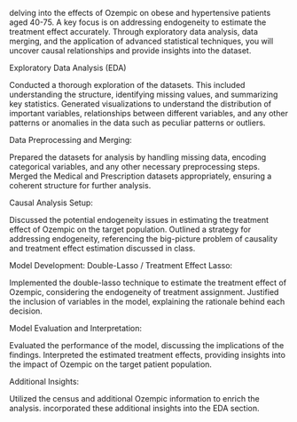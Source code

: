 delving into the effects of Ozempic on obese and hypertensive patients aged 40-75. A key focus is on addressing endogeneity to estimate the treatment effect accurately. Through exploratory data analysis, data merging, and the application of
advanced statistical techniques, you will uncover causal relationships and provide insights into the dataset. 

Exploratory Data Analysis (EDA)

Conducted a thorough exploration of the datasets. This included understanding the structure, identifying missing values, and summarizing key statistics.
Generated visualizations to understand the distribution of important variables, relationships between different variables, and any other patterns or anomalies in the data such as peculiar patterns or outliers.

Data Preprocessing and Merging:

Prepared the datasets for analysis by handling missing data, encoding categorical variables, and any other necessary preprocessing steps.
Merged the Medical and Prescription datasets appropriately, ensuring a coherent structure for further analysis.

Causal Analysis Setup:

Discussed the potential endogeneity issues in estimating the treatment effect of Ozempic on the target population.
Outlined a strategy for addressing endogeneity, referencing the big-picture problem of causality and treatment effect estimation discussed in class.

Model Development: Double-Lasso / Treatment Effect Lasso:

Implemented the double-lasso technique to estimate the treatment effect of Ozempic, considering the endogeneity of treatment assignment.
Justified the inclusion of variables in the model, explaining the rationale behind each decision.

Model Evaluation and Interpretation:

Evaluated the performance of the model, discussing the implications of the findings.
Interpreted the estimated treatment effects, providing insights into the impact of Ozempic on the target patient population.

Additional Insights:

Utilized the census and additional Ozempic information to enrich the analysis. incorporated these additional insights into the EDA section.
